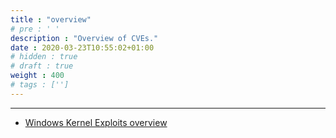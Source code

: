 ```yaml
---
title : "overview"
# pre : ' '
description : "Overview of CVEs."
date : 2020-03-23T10:55:02+01:00
# hidden : true
# draft : true
weight : 400
# tags : ['']
---
```


---

- [Windows Kernel Exploits overview](https://github.com/SecWiki/windows-kernel-exploits)
